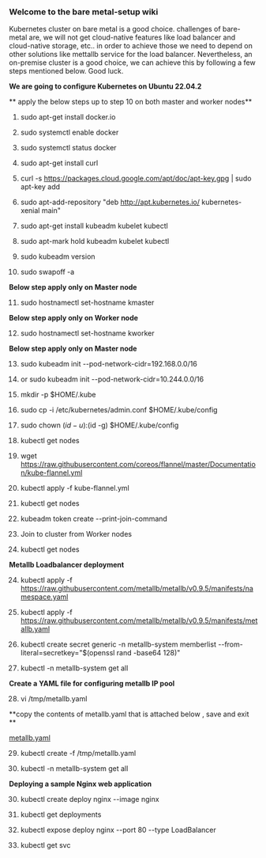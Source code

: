 ### **Welcome to the bare metal-setup wiki**

Kubernetes cluster on bare metal is a good choice. challenges of bare-metal are,  we will not get cloud-native features like load balancer and cloud-native storage, etc.. in order to achieve those we need to depend on other solutions like mettallb service for the load balancer. Nevertheless, an on-premise cluster is a good choice, we can achieve this by following a few steps mentioned below. Good luck.

**We are going to configure Kubernetes on Ubuntu 22.04.2**

** apply the below steps up to step 10 on both master and worker nodes**

1. sudo apt-get install docker.io

2. sudo systemctl enable docker

3. sudo systemctl status docker

4. sudo apt-get install curl

5. curl -s https://packages.cloud.google.com/apt/doc/apt-key.gpg | sudo apt-key add

6. sudo apt-add-repository "deb http://apt.kubernetes.io/ kubernetes-xenial main"

7. sudo apt-get install kubeadm kubelet kubectl

8. sudo apt-mark hold kubeadm kubelet kubectl

9. sudo kubeadm version

10. sudo swapoff -a

**Below step apply only on Master node**

11. sudo hostnamectl set-hostname kmaster

**Below step apply only on Worker node**

12. sudo hostnamectl set-hostname kworker

**Below step apply only on Master node**

13. sudo kubeadm init --pod-network-cidr=192.168.0.0/16
13. or sudo kubeadm init --pod-network-cidr=10.244.0.0/16

14. mkdir -p $HOME/.kube

15. sudo cp -i /etc/kubernetes/admin.conf $HOME/.kube/config

16. sudo chown $(id -u):$(id -g) $HOME/.kube/config

17. kubectl get nodes

18. wget https://raw.githubusercontent.com/coreos/flannel/master/Documentation/kube-flannel.yml

19. kubectl apply -f kube-flannel.yml

20. kubectl get nodes

21. kubeadm token create --print-join-command

22. Join to cluster from Worker nodes

23. kubectl get nodes

**Metallb Loadbalancer deployment**

24. kubectl apply -f https://raw.githubusercontent.com/metallb/metallb/v0.9.5/manifests/namespace.yaml

25. kubectl apply -f https://raw.githubusercontent.com/metallb/metallb/v0.9.5/manifests/metallb.yaml

26. kubectl create secret generic -n metallb-system memberlist --from-literal=secretkey="$(openssl rand -base64 128)"

27. kubectl -n metallb-system get all

**Create a YAML file for configuring metallb IP pool**

28. vi /tmp/metallb.yaml

**copy the contents of metallb.yaml that is  attached below , save and exit **

[metallb.yaml](https://github.com/kubernetesway/kubernetes/blob/main/metallb.yaml)

29. kubectl create -f /tmp/metallb.yaml

30. kubectl -n metallb-system get all

**Deploying a sample Nginx web application**

30. kubectl create deploy nginx --image nginx

31. kubectl get deployments

32. kubectl expose deploy nginx --port 80 --type LoadBalancer

33. kubectl get svc


